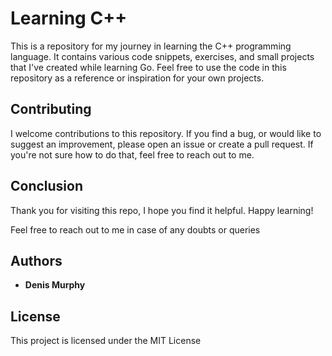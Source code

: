 
# Learning C++

This is a repository for my journey in learning the C++ programming language. It contains various code snippets, exercises, and small projects that I've created while learning Go. Feel free to use the code in this repository as a reference or inspiration for your own projects.

## Contributing

I welcome contributions to this repository. If you find a bug, or would like to suggest an improvement, please open an issue or create a pull request. If you're not sure how to do that, feel free to reach out to me.

## Conclusion

Thank you for visiting this repo, I hope you find it helpful. Happy learning!

Feel free to reach out to me in case of any doubts or queries

## Authors

-   **Denis Murphy**

## License

This project is licensed under the MIT License

